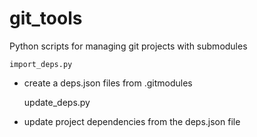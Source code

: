 git_tools 
====================================

Python scripts for managing git projects with submodules

    import_deps.py
- create a deps.json files from .gitmodules

    update_deps.py
- update project dependencies from the deps.json file

